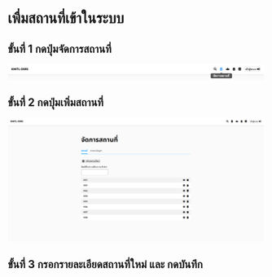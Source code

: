 # เพื่มสถานที่เข้าในระบบ
## ขั้นที่ 1 กดปุ่มจัดการสถานที่
![](../../img/navigation-bar/manage-space-button.png)
## ขั้นที่ 2 กดปุ่มเพิ่มสถานที่
![](../../img/manage-space/space.png)
## ขั้นที่ 3 กรอกรายละเอียดสถานที่ใหม่ และ กดบันทึก
